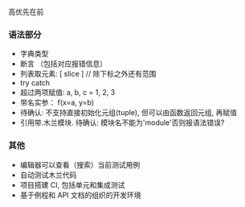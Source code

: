 高优先在前

### 语法部分

- 字典类型
- 断言 （包括对应报错信息）
- 列表取元素: [ slice ]   // 除下标之外还有范围
- try catch
- 超过两项赋值: a, b, c = 1, 2, 3
- 带名实参： f(x=a, y=b)
- 待确认: 不支持直接初始化元组(tuple), 但可以由函数返回元组, 再赋值
- 引用带.木兰模块. 待确认: 模块名不能为'module'否则报语法错误?

### 其他

- 编辑器可以查看（搜索）当前测试用例
- 自动测试木兰代码
- 项目搭建 CI, 包括单元和集成测试
- 基于例程和 API 文档的组织的开发环境
